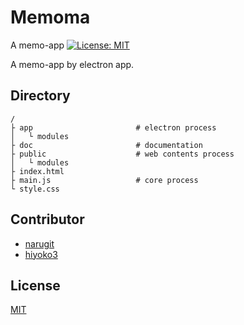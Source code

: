 # Memoma

A memo-app
[![License: MIT](https://img.shields.io/badge/License-MIT-yellow.svg)](https://opensource.org/licenses/MIT)

A memo-app by electron app.

## Directory

```
/
├ app                       # electron process
│   └ modules
├ doc                       # documentation
├ public                    # web contents process
│   └ modules
├ index.html
├ main.js                   # core process
└ style.css
```

## Contributor

- [narugit](https://github.com/narugit)
- [hiyoko3](https://github.com/hiyoko3)

## License

[MIT](https://github.com/narugit/Memoma/blob/master/LICENSE)
